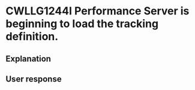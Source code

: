# CWLLG1244I Performance Server is beginning to load the tracking definition.

## Explanation

## User response